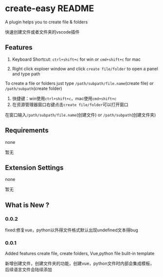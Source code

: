 # create-easy README

A plugin helps you to create file & folders

快速创建文件或者文件夹的vscode插件

## Features

1. Keyboard Shortcut: `ctrl+shift+c` for win or `cmd+shift+c` for mac

2. Right click exploer window and click `create file/folder` to open a panel and type path 

To create a file or folders just type `/path/subpath/file.name`(create file) or `/path/subpath`(create folder)

1. 快捷键：win使用`ctrl+shift+c`，mac使用`cmd+shift+c`
2. 在资源管理器窗口右键点击`create file/folder`可以打开窗口

在窗口输入`/path/subpath/file.name`(创建文件) or `/path/subpath`(创建文件夹)


## Requirements

none

暂无

## Extension Settings

none

暂无

## What is New ?

### 0.0.2

fixed:修复vue，python以外得文件格式默认出现undefined文本得bug
### 0.0.1

Added features create file, create folders, Vue,python file bulit-in template

新增创建文件，创建文件夹的功能，创建vue，python文件时内部会集成模板，后续语言文件会陆续添加


